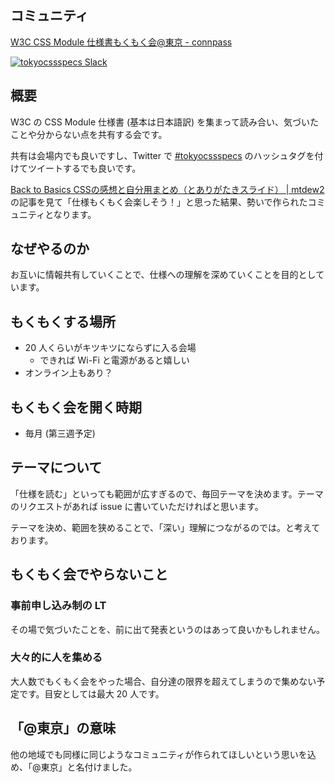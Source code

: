 ## コミュニティ

[W3C CSS Module 仕様書もくもく会@東京 - connpass](http://tokyo-css-module-specs.connpass.com/)

[![tokyocssspecs Slack](https://img.shields.io/badge/slack-tokyocssspecs-blue.svg?style=flat)](https://tokyocssspecs.herokuapp.com/)

## 概要

W3C の CSS Module 仕様書 (基本は日本語訳) を集まって読み合い、気づいたことや分からない点を共有する会です。

共有は会場内でも良いですし、Twitter で [#tokyocssspecs](https://twitter.com/search?q=%23tokyocssspecs&src=typd) のハッシュタグを付けてツイートするでも良いです。

[Back to Basics CSSの感想と自分用まとめ（とありがたきスライド） | mtdew2](http://mtdew2.com/back-to-basics-css/)の記事を見て「仕様もくもく会楽しそう！」と思った結果、勢いで作られたコミュニティとなります。

## なぜやるのか

お互いに情報共有していくことで、仕様への理解を深めていくことを目的としています。

## もくもくする場所

- 20 人くらいがキツキツにならずに入る会場
  - できれば Wi-Fi と電源があると嬉しい
- オンライン上もあり？

## もくもく会を開く時期

- 毎月 (第三週予定)

## テーマについて

「仕様を読む」といっても範囲が広すぎるので、毎回テーマを決めます。テーマのリクエストがあれば issue に書いていただければと思います。

テーマを決め、範囲を狭めることで、「深い」理解につながるのでは。と考えております。

## もくもく会でやらないこと

### 事前申し込み制の LT

その場で気づいたことを、前に出て発表というのはあって良いかもしれません。

### 大々的に人を集める

大人数でもくもく会をやった場合、自分達の限界を超えてしまうので集めない予定です。目安としては最大 20 人です。

## 「@東京」の意味

他の地域でも同様に同じようなコミュニティが作られてほしいという思いを込め、「@東京」と名付けました。
